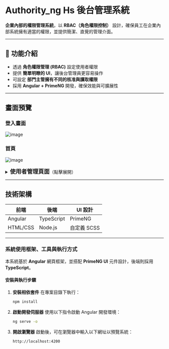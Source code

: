 #  Authority_ng Hs 後台管理系統
**企業內部的權限管理系統**，以 **RBAC（角色權限控制）** 設計，確保員工在企業內部系統擁有適當的權限，並提供簡潔、直覺的管理介面。

---

## 📌 **功能介紹**
- 透過 **角色權限管理 (RBAC)** 設定使用者權限
- 提供 **簡單明瞭的 UI**，讓後台管理員更容易操作
- 可設定 **部門主管擁有不同的核准與讀取權限**
- 採用 **Angular + PrimeNG** 開發，確保效能與可擴展性

---

##  **畫面預覽**
### **登入畫面**
![image](https://user-images.githubusercontent.com/69799370/236853650-5d1d8fc8-da34-4cae-b92e-626f4da0dca3.png)

### **首頁**
![image](https://user-images.githubusercontent.com/69799370/236853780-fa32563b-59b9-4451-a9c0-4a001442c660.png)

<details>
<summary><b style="font-size:18px;">使用者管理頁面</b>（點擊展開）</summary>
  
  - **使用者管理**
  
    ![User Management](https://user-images.githubusercontent.com/69799370/236853859-28b17d90-7688-461c-a8b9-76365f131111.png)

  - **使用者修改**
  
    ![Edit User](https://user-images.githubusercontent.com/69799370/236854623-bb5f9070-8c45-4cc3-acbb-e2dadf55d96c.png)

</details>

---

##  **技術架構**
| 前端 | 後端 | UI 設計 |
|------|------|--------|
| Angular | TypeScript | PrimeNG |
| HTML/CSS | Node.js | 自定義 SCSS |

---
### 系統使用框架、工具與執行方式
本系統基於 **Angular** 網頁框架，並搭配 **PrimeNG UI** 元件設計，後端則採用 **TypeScript**。  

#### **安裝與執行步驟**
1. **安裝相依套件**
   在專案目錄下執行：
   ```sh
   npm install
   ```
2. **啟動開發伺服器** 
   使用以下指令啟動 Angular 開發環境：
   ```sh
   ng serve -o
   ```
3. **開啟瀏覽器** 
   啟動後，可在瀏覽器中輸入以下網址以預覽系統：
   ```sh
   http://localhost:4200
   ```
